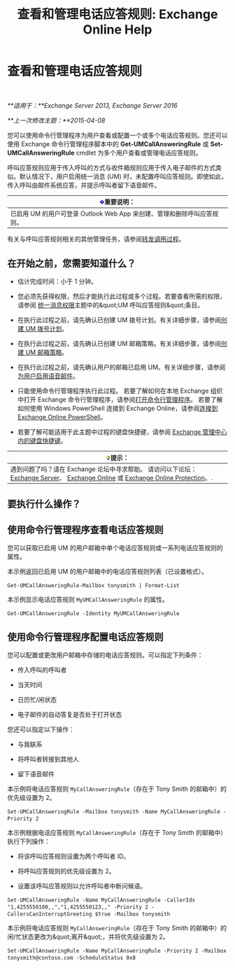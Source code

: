 ﻿---
title: '查看和管理电话应答规则: Exchange Online Help'
TOCTitle: 查看和管理电话应答规则
ms:assetid: de6d9fa1-7878-49a9-bddb-e3317d94f4d8
ms:mtpsurl: https://technet.microsoft.com/zh-cn/library/Dn140251(v=EXCHG.150)
ms:contentKeyID: 54652258
ms.date: 05/23/2018
mtps_version: v=EXCHG.150
ms.translationtype: MT
---

# 查看和管理电话应答规则

 

_**适用于：**Exchange Server 2013, Exchange Server 2016_

_**上一次修改主题：**2015-04-08_

您可以使用命令行管理程序为用户查看或配置一个或多个电话应答规则。您还可以使用 Exchange 命令行管理程序脚本中的 **Get-UMCallAnsweringRule** 或 **Set-UMCallAnsweringRule** cmdlet 为多个用户查看或管理电话应答规则。

呼叫应答规则应用于传入呼叫的方式与收件箱规则应用于传入电子邮件的方式类似。默认情况下，用户启用统一消息 (UM) 时，未配置呼叫应答规则。即使如此，传入呼叫由邮件系统应答，并提示呼叫者留下语音邮件。

<table>
<thead>
<tr class="header">
<th><img src="images/Bb124558.important(EXCHG.150).gif" title="重要说明" alt="重要说明" />重要说明：</th>
</tr>
</thead>
<tbody>
<tr class="odd">
<td>已启用 UM 的用户可登录 Outlook Web App 来创建、管理和删除呼叫应答规则。</td>
</tr>
</tbody>
</table>


有关与呼叫应答规则相关的其他管理任务，请参阅[转发调用过程](forwarding-calls-procedures-exchange-2013-help.md)。

## 在开始之前，您需要知道什么？

  - 估计完成时间：小于 1 分钟。

  - 您必须先获得权限，然后才能执行此过程或多个过程。若要查看所需的权限，请参阅 [统一消息权限](unified-messaging-permissions-exchange-2013-help.md)主题中的\&quot;UM 呼叫应答规则\&quot;条目。

  - 在执行此过程之前，请先确认已创建 UM 拨号计划。有关详细步骤，请参阅[创建 UM 拨号计划](create-a-um-dial-plan-exchange-2013-help.md)。

  - 在执行此过程之前，请先确认已创建 UM 邮箱策略。有关详细步骤，请参阅[创建 UM 邮箱策略](create-a-um-mailbox-policy-exchange-2013-help.md)。

  - 在执行此过程之前，请先确认用户的邮箱已启用 UM。有关详细步骤，请参阅[为用户启用语音邮件](enable-a-user-for-voice-mail-exchange-2013-help.md)。

  - 只能使用命令行管理程序执行此过程。 若要了解如何在本地 Exchange 组织中打开 Exchange 命令行管理程序，请参阅[打开命令行管理程序](https://technet.microsoft.com/zh-cn/library/dd638134\(v=exchg.150\))。 若要了解如何使用 Windows PowerShell 连接到 Exchange Online，请参阅[连接到 Exchange Online PowerShell](https://go.microsoft.com/fwlink/p/?linkid=396554)。

  - 若要了解可能适用于此主题中过程的键盘快捷键，请参阅 [Exchange 管理中心内的键盘快捷键](keyboard-shortcuts-in-the-exchange-admin-center-exchange-online-protection-help.md)。

<table>
<thead>
<tr class="header">
<th><img src="images/Bb124558.tip(EXCHG.150).gif" title="提示" alt="提示" />提示：</th>
</tr>
</thead>
<tbody>
<tr class="odd">
<td>遇到问题了吗？请在 Exchange 论坛中寻求帮助。 请访问以下论坛：<a href="https://go.microsoft.com/fwlink/p/?linkid=60612">Exchange Server</a>、 <a href="https://go.microsoft.com/fwlink/p/?linkid=267542">Exchange Online</a> 或 <a href="https://go.microsoft.com/fwlink/p/?linkid=285351">Exchange Online Protection</a>。.</td>
</tr>
</tbody>
</table>


## 要执行什么操作？

## 使用命令行管理程序查看电话应答规则

您可以获取已启用 UM 的用户邮箱中单个电话应答规则或一系列电话应答规则的属性。

本示例返回已启用 UM 的用户邮箱中的电话应答规则列表（已设置格式）。

    Get-UMCallAnsweringRule-Mailbox tonysmith | Format-List

本示例显示电话应答规则 `MyUMCallAnsweringRule` 的属性。

    Get-UMCallAnsweringRule -Identity MyUMCallAnsweringRule

## 使用命令行管理程序配置电话应答规则

您可以配置或更改用户邮箱中存储的电话应答规则。可以指定下列条件：

  - 传入呼叫的呼叫者

  - 当天时间

  - 日历忙/闲状态

  - 电子邮件的自动答复是否处于打开状态

您还可以指定以下操作：

  - 与我联系

  - 将呼叫者转接到其他人

  - 留下语音邮件

本示例将电话应答规则 `MyCallAnsweringRule`（存在于 Tony Smith 的邮箱中）的优先级设置为 2。

    Set-UMCallAnsweringRule -Mailbox tonysmith -Name MyCallAnsweringRule -Priority 2

本示例根据电话应答规则 `MyCallAnsweringRule`（存在于 Tony Smith 的邮箱中）执行下列操作：

  - 将该呼叫应答规则设置为两个呼叫者 ID。

  - 将呼叫应答规则的优先级设置为 2。

  - 设置该呼叫应答规则以允许呼叫者中断问候语。

<!-- end list -->

    Set-UMCallAnsweringRule -Name MyCallAnsweringRule -CallerIds "1,4255550100,,","1,4255550123,," -Priority 2 -CallersCanInterruptGreeting $true -Mailbox tonysmith

本示例将电话应答规则 `MyCallAnsweringRule`（存在于 Tony Smith 的邮箱中）的闲/忙状态更改为\&quot;离开\&quot;，并将优先级设置为 2。

    Set-UMCallAnsweringRule -Name MyCallAnsweringRule -Priority 2 -Mailbox tonysmith@contoso.com -ScheduleStatus 0x8

